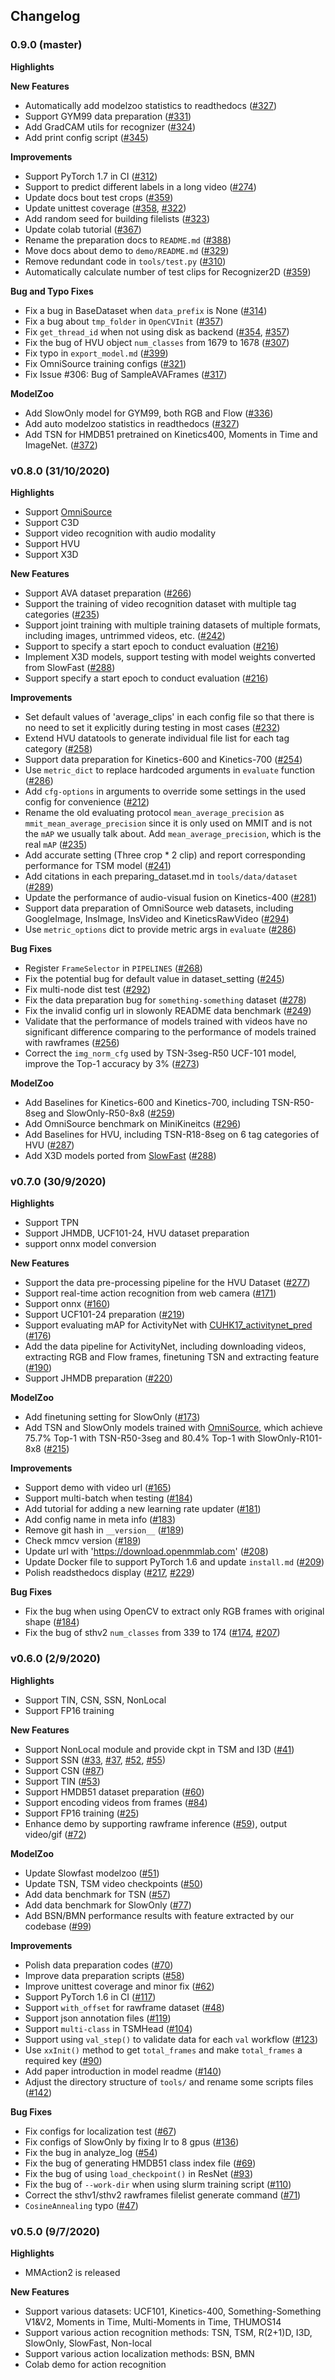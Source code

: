 ## Changelog

### 0.9.0 (master)

**Highlights**

**New Features**
- Automatically add modelzoo statistics to readthedocs ([#327](https://github.com/open-mmlab/mmaction2/pull/327))
- Support GYM99 data preparation ([#331](https://github.com/open-mmlab/mmaction2/pull/331))
- Add GradCAM utils for recognizer ([#324](https://github.com/open-mmlab/mmaction2/pull/324))
- Add print config script ([#345](https://github.com/open-mmlab/mmaction2/pull/345))

**Improvements**
- Support PyTorch 1.7 in CI ([#312](https://github.com/open-mmlab/mmaction2/pull/312))
- Support to predict different labels in a long video ([#274](https://github.com/open-mmlab/mmaction2/pull/274))
- Update docs bout test crops ([#359](https://github.com/open-mmlab/mmaction2/pull/359))
- Update unittest coverage ([#358](https://github.com/open-mmlab/mmaction2/pull/358), [#322](https://github.com/open-mmlab/mmaction2/pull/322))
- Add random seed for building filelists ([#323](https://github.com/open-mmlab/mmaction2/pull/323))
- Update colab tutorial ([#367](https://github.com/open-mmlab/mmaction2/pull/367))
- Rename the preparation docs to `README.md` ([#388](https://github.com/open-mmlab/mmaction2/pull/388))
- Move docs about demo to `demo/README.md` ([#329](https://github.com/open-mmlab/mmaction2/pull/329))
- Remove redundant code in `tools/test.py` ([#310](https://github.com/open-mmlab/mmaction2/pull/310))
- Automatically calculate number of test clips for Recognizer2D ([#359](https://github.com/open-mmlab/mmaction2/pull/359))

**Bug and Typo Fixes**
- Fix a bug in BaseDataset when `data_prefix` is None ([#314](https://github.com/open-mmlab/mmaction2/pull/314))
- Fix a bug about `tmp_folder` in `OpenCVInit` ([#357](https://github.com/open-mmlab/mmaction2/pull/357))
- Fix `get_thread_id` when not using disk as backend ([#354](https://github.com/open-mmlab/mmaction2/pull/354), [#357](https://github.com/open-mmlab/mmaction2/pull/357))
- Fix the bug of HVU object `num_classes` from 1679 to 1678 ([#307](https://github.com/open-mmlab/mmaction2/pull/307))
- Fix typo in `export_model.md` ([#399](https://github.com/open-mmlab/mmaction2/pull/399))
- Fix OmniSource training configs ([#321](https://github.com/open-mmlab/mmaction2/pull/321))
- Fix Issue #306: Bug of SampleAVAFrames ([#317](https://github.com/open-mmlab/mmaction2/pull/317))

**ModelZoo**
- Add SlowOnly model for GYM99, both RGB and Flow ([#336](https://github.com/open-mmlab/mmaction2/pull/336))
- Add auto modelzoo statistics in readthedocs ([#327](https://github.com/open-mmlab/mmaction2/pull/327))
- Add TSN for HMDB51 pretrained on Kinetics400, Moments in Time and ImageNet. ([#372](https://github.com/open-mmlab/mmaction2/pull/372))

### v0.8.0 (31/10/2020)

**Highlights**
- Support [OmniSource](https://arxiv.org/abs/2003.13042)
- Support C3D
- Support video recognition with audio modality
- Support HVU
- Support X3D

**New Features**
- Support AVA dataset preparation ([#266](https://github.com/open-mmlab/mmaction2/pull/266))
- Support the training of video recognition dataset with multiple tag categories ([#235](https://github.com/open-mmlab/mmaction2/pull/235))
- Support joint training with multiple training datasets of multiple formats, including images, untrimmed videos, etc. ([#242](https://github.com/open-mmlab/mmaction2/pull/242))
- Support to specify a start epoch to conduct evaluation ([#216](https://github.com/open-mmlab/mmaction2/pull/216))
- Implement X3D models, support testing with model weights converted from SlowFast ([#288](https://github.com/open-mmlab/mmaction2/pull/288))
- Support specify a start epoch to conduct evaluation ([#216](https://github.com/open-mmlab/mmaction2/pull/216))

**Improvements**
- Set default values of 'average_clips' in each config file so that there is no need to set it explicitly during testing in most cases ([#232](https://github.com/open-mmlab/mmaction2/pull/232))
- Extend HVU datatools to generate individual file list for each tag category ([#258](https://github.com/open-mmlab/mmaction2/pull/258))
- Support data preparation for Kinetics-600 and Kinetics-700 ([#254](https://github.com/open-mmlab/mmaction2/pull/254))
- Use `metric_dict` to replace hardcoded arguments in `evaluate` function ([#286](https://github.com/open-mmlab/mmaction2/pull/286))
- Add `cfg-options` in arguments to override some settings in the used config for convenience ([#212](https://github.com/open-mmlab/mmaction2/pull/212))
- Rename the old evaluating protocol `mean_average_precision` as `mmit_mean_average_precision` since it is only used on MMIT and is not the `mAP` we usually talk about. Add `mean_average_precision`, which is the real `mAP` ([#235](https://github.com/open-mmlab/mmaction2/pull/235))
- Add accurate setting (Three crop * 2 clip) and report corresponding performance for TSM model ([#241](https://github.com/open-mmlab/mmaction2/pull/241))
- Add citations in each preparing_dataset.md in `tools/data/dataset` ([#289](https://github.com/open-mmlab/mmaction2/pull/289))
- Update the performance of audio-visual fusion on Kinetics-400 ([#281](https://github.com/open-mmlab/mmaction2/pull/281))
- Support data preparation of OmniSource web datasets, including GoogleImage, InsImage, InsVideo and KineticsRawVideo ([#294](https://github.com/open-mmlab/mmaction2/pull/294))
- Use `metric_options` dict to provide metric args in `evaluate` ([#286](https://github.com/open-mmlab/mmaction2/pull/286))

**Bug Fixes**
- Register `FrameSelector` in `PIPELINES` ([#268](https://github.com/open-mmlab/mmaction2/pull/268))
- Fix the potential bug for default value in dataset_setting ([#245](https://github.com/open-mmlab/mmaction2/pull/245))
- Fix multi-node dist test ([#292](https://github.com/open-mmlab/mmaction2/pull/292))
- Fix the data preparation bug for `something-something` dataset ([#278](https://github.com/open-mmlab/mmaction2/pull/278))
- Fix the invalid config url in slowonly README data benchmark ([#249](https://github.com/open-mmlab/mmaction2/pull/249))
- Validate that the performance of models trained with videos have no significant difference comparing to the performance of models trained with rawframes ([#256](https://github.com/open-mmlab/mmaction2/pull/256))
- Correct the `img_norm_cfg` used by TSN-3seg-R50 UCF-101 model, improve the Top-1 accuracy by 3% ([#273](https://github.com/open-mmlab/mmaction2/pull/273))

**ModelZoo**
- Add Baselines for Kinetics-600 and Kinetics-700, including TSN-R50-8seg and SlowOnly-R50-8x8 ([#259](https://github.com/open-mmlab/mmaction2/pull/259))
- Add OmniSource benchmark on MiniKineitcs ([#296](https://github.com/open-mmlab/mmaction2/pull/296))
- Add Baselines for HVU, including TSN-R18-8seg on 6 tag categories of HVU ([#287](https://github.com/open-mmlab/mmaction2/pull/287))
- Add X3D models ported from [SlowFast](https://github.com/facebookresearch/SlowFast/) ([#288](https://github.com/open-mmlab/mmaction2/pull/288))

### v0.7.0 (30/9/2020)

**Highlights**
- Support TPN
- Support JHMDB, UCF101-24, HVU dataset preparation
- support onnx model conversion

**New Features**
- Support the data pre-processing pipeline for the HVU Dataset ([#277](https://github.com/open-mmlab/mmaction2/pull/227/))
- Support real-time action recognition from web camera ([#171](https://github.com/open-mmlab/mmaction2/pull/171))
- Support onnx ([#160](https://github.com/open-mmlab/mmaction2/pull/160))
- Support UCF101-24 preparation ([#219](https://github.com/open-mmlab/mmaction2/pull/219))
- Support evaluating mAP for ActivityNet with [CUHK17_activitynet_pred](http://activity-net.org/challenges/2017/evaluation.html) ([#176](https://github.com/open-mmlab/mmaction2/pull/176))
- Add the data pipeline for ActivityNet, including downloading videos, extracting RGB and Flow frames, finetuning TSN and extracting feature ([#190](https://github.com/open-mmlab/mmaction2/pull/190))
- Support JHMDB preparation ([#220](https://github.com/open-mmlab/mmaction2/pull/220))

**ModelZoo**
- Add finetuning setting for SlowOnly ([#173](https://github.com/open-mmlab/mmaction2/pull/173))
- Add TSN and SlowOnly models trained with [OmniSource](https://arxiv.org/abs/2003.13042), which achieve 75.7% Top-1 with TSN-R50-3seg and 80.4% Top-1 with SlowOnly-R101-8x8 ([#215](https://github.com/open-mmlab/mmaction2/pull/215))

**Improvements**
- Support demo with video url ([#165](https://github.com/open-mmlab/mmaction2/pull/165))
- Support multi-batch when testing ([#184](https://github.com/open-mmlab/mmaction2/pull/184))
- Add tutorial for adding a new learning rate updater ([#181](https://github.com/open-mmlab/mmaction2/pull/181))
- Add config name in meta info ([#183](https://github.com/open-mmlab/mmaction2/pull/183))
- Remove git hash in `__version__` ([#189](https://github.com/open-mmlab/mmaction2/pull/189))
- Check mmcv version ([#189](https://github.com/open-mmlab/mmaction2/pull/189))
- Update url with 'https://download.openmmlab.com' ([#208](https://github.com/open-mmlab/mmaction2/pull/208))
- Update Docker file to support PyTorch 1.6 and update `install.md` ([#209](https://github.com/open-mmlab/mmaction2/pull/209))
- Polish readsthedocs display ([#217](https://github.com/open-mmlab/mmaction2/pull/217), [#229](https://github.com/open-mmlab/mmaction2/pull/229))

**Bug Fixes**
- Fix the bug when using OpenCV to extract only RGB frames with original shape ([#184](https://github.com/open-mmlab/mmaction2/pull/187))
- Fix the bug of sthv2 `num_classes` from 339 to 174 ([#174](https://github.com/open-mmlab/mmaction2/pull/174), [#207](https://github.com/open-mmlab/mmaction2/pull/207))


### v0.6.0 (2/9/2020)

**Highlights**
- Support TIN, CSN, SSN, NonLocal
- Support FP16 training

**New Features**
- Support NonLocal module and provide ckpt in TSM and I3D ([#41](https://github.com/open-mmlab/mmaction2/pull/41))
- Support SSN ([#33](https://github.com/open-mmlab/mmaction2/pull/33), [#37](https://github.com/open-mmlab/mmaction2/pull/37), [#52](https://github.com/open-mmlab/mmaction2/pull/52), [#55](https://github.com/open-mmlab/mmaction2/pull/55))
- Support CSN ([#87](https://github.com/open-mmlab/mmaction2/pull/87))
- Support TIN ([#53](https://github.com/open-mmlab/mmaction2/pull/53))
- Support HMDB51 dataset preparation ([#60](https://github.com/open-mmlab/mmaction2/pull/60))
- Support encoding videos from frames ([#84](https://github.com/open-mmlab/mmaction2/pull/84))
- Support FP16 training ([#25](https://github.com/open-mmlab/mmaction2/pull/25))
- Enhance demo by supporting rawframe inference ([#59](https://github.com/open-mmlab/mmaction2/pull/59)), output video/gif ([#72](https://github.com/open-mmlab/mmaction2/pull/72))

**ModelZoo**
- Update Slowfast modelzoo ([#51](https://github.com/open-mmlab/mmaction2/pull/51))
- Update TSN, TSM video checkpoints ([#50](https://github.com/open-mmlab/mmaction2/pull/50))
- Add data benchmark for TSN ([#57](https://github.com/open-mmlab/mmaction2/pull/57))
- Add data benchmark for SlowOnly ([#77](https://github.com/open-mmlab/mmaction2/pull/77))
- Add BSN/BMN performance results with feature extracted by our codebase ([#99](https://github.com/open-mmlab/mmaction2/pull/99))

**Improvements**
- Polish data preparation codes ([#70](https://github.com/open-mmlab/mmaction2/pull/70))
- Improve data preparation scripts ([#58](https://github.com/open-mmlab/mmaction2/pull/58))
- Improve unittest coverage and minor fix ([#62](https://github.com/open-mmlab/mmaction2/pull/62))
- Support PyTorch 1.6 in CI ([#117](https://github.com/open-mmlab/mmaction2/pull/117))
- Support `with_offset` for rawframe dataset ([#48](https://github.com/open-mmlab/mmaction2/pull/48))
- Support json annotation files ([#119](https://github.com/open-mmlab/mmaction2/pull/119))
- Support `multi-class` in TSMHead ([#104](https://github.com/open-mmlab/mmaction2/pull/104))
- Support using `val_step()` to validate data for each `val` workflow ([#123](https://github.com/open-mmlab/mmaction2/pull/123))
- Use `xxInit()` method to get `total_frames` and make `total_frames` a required key ([#90](https://github.com/open-mmlab/mmaction2/pull/90))
- Add paper introduction in model readme ([#140](https://github.com/open-mmlab/mmaction2/pull/140))
- Adjust the directory structure of `tools/` and rename some scripts files ([#142](https://github.com/open-mmlab/mmaction2/pull/142))

**Bug Fixes**
- Fix configs for localization test ([#67](https://github.com/open-mmlab/mmaction2/pull/67))
- Fix configs of SlowOnly by fixing lr to 8 gpus ([#136](https://github.com/open-mmlab/mmaction2/pull/136))
- Fix the bug in analyze_log ([#54](https://github.com/open-mmlab/mmaction2/pull/54))
- Fix the bug of generating HMDB51 class index file ([#69](https://github.com/open-mmlab/mmaction2/pull/69))
- Fix the bug of using `load_checkpoint()` in ResNet ([#93](https://github.com/open-mmlab/mmaction2/pull/93))
- Fix the bug of `--work-dir` when using slurm training script ([#110](https://github.com/open-mmlab/mmaction2/pull/110))
- Correct the sthv1/sthv2 rawframes filelist generate command ([#71](https://github.com/open-mmlab/mmaction2/pull/71))
- `CosineAnnealing` typo ([#47](https://github.com/open-mmlab/mmaction2/pull/47))


### v0.5.0 (9/7/2020)

**Highlights**
- MMAction2 is released

**New Features**
- Support various datasets: UCF101, Kinetics-400, Something-Something V1&V2, Moments in Time,
  Multi-Moments in Time, THUMOS14
- Support various action recognition methods: TSN, TSM, R(2+1)D, I3D, SlowOnly, SlowFast, Non-local
- Support various action localization methods: BSN, BMN
- Colab demo for action recognition
